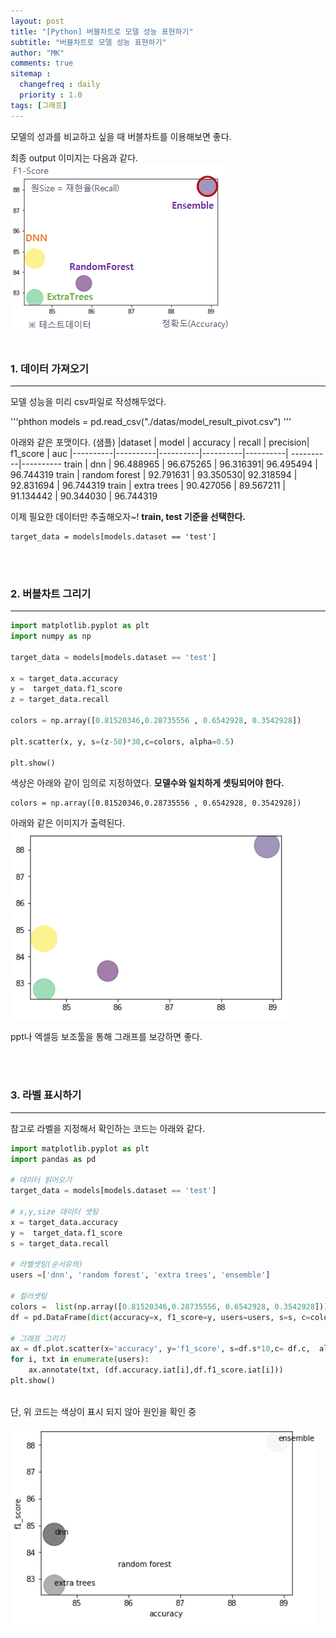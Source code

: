 ```yaml
---
layout: post
title: "[Python] 버블차트로 모델 성능 표현하기"
subtitle: "버블차트로 모델 성능 표현하기"
author: "MK"
comments: true
sitemap :
  changefreq : daily
  priority : 1.0
tags: [그래프]
---
```


모델의 성과를 비교하고 싶을 때 버블차트를 이용해보면 좋다.

최종 output 이미지는 다음과 같다.
<br>
![img_area](/img/posting/2019-01-01-001-output.PNG)
<br>
<br>
### 1. 데이터 가져오기
---
모델 성능을 미리 csv파일로 작성해두었다.

'''phthon
models = pd.read_csv("./datas/model_result_pivot.csv")
'''

아래와 같은 포맷이다. (샘플)
|dataset	| model		| accuracy		| recall	| 	precision|	f1_score		| auc
|----------|----------|----------|----------|----------| ----------|----------
train	| 	dnn	| 	96.488965	| 	96.675265	| 	96.316391|	96.495494		| 96.744319
train	| 	random forest	| 	92.791631	| 	93.350530|	92.318594		| 92.831694	| 	96.744319
train	| 	extra trees	| 	90.427056	| 	89.567211		| 91.134442		| 90.344030	| 	96.744319


이제 필요한 데이터만 추출해오자~!
**train, test 기준을 선택한다.**

```phthon
target_data = models[models.dataset == 'test']
```
<br><br>

### 2. 버블차트 그리기
---
```python
import matplotlib.pyplot as plt
import numpy as np

target_data = models[models.dataset == 'test']

x = target_data.accuracy
y =  target_data.f1_score
z = target_data.recall

colors = np.array([0.81520346,0.28735556 , 0.6542928, 0.3542928])

plt.scatter(x, y, s=(z-50)*30,c=colors, alpha=0.5)

plt.show()
```


색상은 아래와 같이 임의로 지정하였다.
**모델수와 일치하게 셋팅되어야 한다.**

```
colors = np.array([0.81520346,0.28735556 , 0.6542928, 0.3542928])
```

아래와 같은 이미지가 출력된다.
![img_area](/img/posting/2019-01-01-001-output2.PNG)

ppt나 엑셀등 보조툴을 통해 그래프를 보강하면 좋다.

<br><br>
### 3. 라벨 표시하기
---
참고로 라벨을 지정해서 확인하는 코드는 아래와 같다.

```Python
import matplotlib.pyplot as plt
import pandas as pd

# 데이터 읽어오기
target_data = models[models.dataset == 'test']

# x,y,size 데이터 셋팅
x = target_data.accuracy
y =  target_data.f1_score
s = target_data.recall

# 라벨셋팅(순서유의)
users =['dnn', 'random forest', 'extra trees', 'ensemble']

# 컬러셋팅
colors =  list(np.array([0.81520346,0.28735556, 0.6542928, 0.3542928]))
df = pd.DataFrame(dict(accuracy=x, f1_score=y, users=users, s=s, c=colors ))

# 그래프 그리기
ax = df.plot.scatter(x='accuracy', y='f1_score', s=df.s*10,c= df.c,  alpha=0.5)
for i, txt in enumerate(users):
    ax.annotate(txt, (df.accuracy.iat[i],df.f1_score.iat[i]))
plt.show()
```
<br>
단, 위 코드는 색상이 표시 되지 않아 원인을 확인 중
<br>

![img_area](/img/posting/2019-01-01-001-output3.PNG)

<br>
